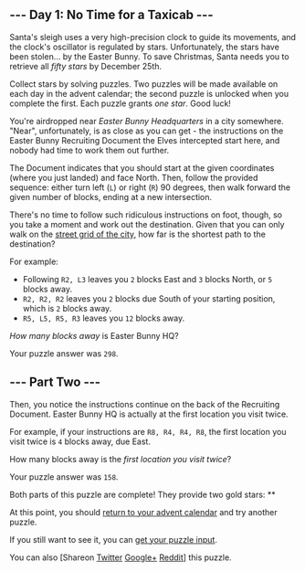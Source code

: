 --- Day 1: No Time for a Taxicab ---
------------------------------------

Santa's sleigh uses a <span title="An atomic clock is too inaccurate; he might end up in a wall!">very high-precision clock</span> to guide its movements, and the clock's oscillator is regulated by stars. Unfortunately, the stars have been stolen... by the Easter Bunny. To save Christmas, Santa needs you to retrieve all *fifty stars* by December 25th.

Collect stars by solving puzzles. Two puzzles will be made available on each day in the advent calendar; the second puzzle is unlocked when you complete the first. Each puzzle grants *one star*. Good luck!

You're airdropped near *Easter Bunny Headquarters* in a city somewhere. "Near", unfortunately, is as close as you can get - the instructions on the Easter Bunny Recruiting Document the Elves intercepted start here, and nobody had time to work them out further.

The Document indicates that you should start at the given coordinates (where you just landed) and face North. Then, follow the provided sequence: either turn left (`L`) or right (`R`) 90 degrees, then walk forward the given number of blocks, ending at a new intersection.

There's no time to follow such ridiculous instructions on foot, though, so you take a moment and work out the destination. Given that you can only walk on the [street grid of the city](https://en.wikipedia.org/wiki/Taxicab_geometry), how far is the shortest path to the destination?

For example:

-   Following `R2, L3` leaves you `2` blocks East and `3` blocks North, or `5` blocks away.
-   `R2, R2, R2` leaves you `2` blocks due South of your starting position, which is `2` blocks away.
-   `R5, L5, R5, R3` leaves you `12` blocks away.

*How many blocks away* is Easter Bunny HQ?

Your puzzle answer was `298`.

--- Part Two ---
----------------

Then, you notice the instructions continue on the back of the Recruiting Document. Easter Bunny HQ is actually at the first location you visit twice.

For example, if your instructions are `R8, R4, R4, R8`, the first location you visit twice is `4` blocks away, due East.

How many blocks away is the *first location you visit twice*?

Your puzzle answer was `158`.

Both parts of this puzzle are complete! They provide two gold stars: \*\*

At this point, you should [return to your advent calendar](/2016) and try another puzzle.

If you still want to see it, you can [get your puzzle input](1/input).

You can also <span class="share">\[Share<span class="share-content">on [Twitter](https://twitter.com/intent/tweet?text=I%27ve+completed+%22No+Time+for+a+Taxicab%22+%2D+Day+1+%2D+Advent+of+Code+2016&url=http%3A%2F%2Fadventofcode%2Ecom%2F2016%2Fday%2F1&related=ericwastl&hashtags=AdventOfCode) [Google+](https://plus.google.com/share?url=http%3A%2F%2Fadventofcode%2Ecom%2F2016%2Fday%2F1) [Reddit](http://www.reddit.com/submit?url=http%3A%2F%2Fadventofcode%2Ecom%2F2016%2Fday%2F1&title=I%27ve+completed+%22No+Time+for+a+Taxicab%22+%2D+Day+1+%2D+Advent+of+Code+2016)</span>\]</span> this puzzle.
